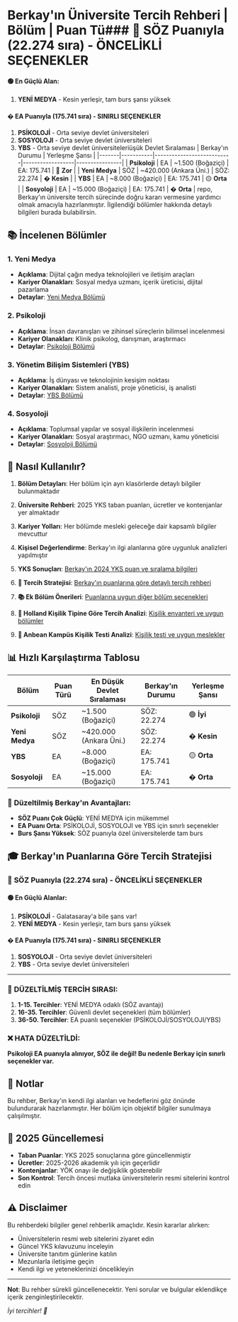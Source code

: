 # Berkay'ın Üniversite Tercih Rehberi | Bölüm | Puan Tü### 🎯 **SÖZ Puanıyla (22.274 sıra) - ÖNCELİKLİ SEÇENEKLER**

#### 🟢 **En Güçlü Alan:**
1. **YENİ MEDYA** - Kesin yerleşir, tam burs şansı yüksek

#### � **EA Puanıyla (175.741 sıra) - SINIRLI SEÇENEKLER**
1. **PSİKOLOJİ** - Orta seviye devlet üniversiteleri
2. **SOSYOLOJI** - Orta seviye devlet üniversiteleri
3. **YBS** - Orta seviye devlet üniversiteleriüşük Devlet Sıralaması | Berkay'ın Durumu | Yerleşme Şansı |
|-------|-----------|---------------------------|------------------|----------------|
| **Psikoloji** | EA | ~1.500 (Boğaziçi) | EA: 175.741 | 🔴 **Zor** |
| **Yeni Medya** | SÖZ | ~420.000 (Ankara Üni.) | SÖZ: 22.274 | � **Kesin** |
| **YBS** | EA | ~8.000 (Boğaziçi) | EA: 175.741 | 🟡 **Orta** |
| **Sosyoloji** | EA | ~15.000 (Boğaziçi) | EA: 175.741 | � **Orta** | repo, Berkay'ın üniversite tercih sürecinde doğru kararı vermesine yardımcı olmak amacıyla hazırlanmıştır. İlgilendiği bölümler hakkında detaylı bilgileri burada bulabilirsin.

## 📚 İncelenen Bölümler

### 1. Yeni Medya
- **Açıklama**: Dijital çağın medya teknolojileri ve iletişim araçları
- **Kariyer Olanakları**: Sosyal medya uzmanı, içerik üreticisi, dijital pazarlama
- **Detaylar**: [Yeni Medya Bölümü](./yeni-medya/)

### 2. Psikoloji
- **Açıklama**: İnsan davranışları ve zihinsel süreçlerin bilimsel incelenmesi
- **Kariyer Olanakları**: Klinik psikolog, danışman, araştırmacı
- **Detaylar**: [Psikoloji Bölümü](./psikoloji/)

### 3. Yönetim Bilişim Sistemleri (YBS)
- **Açıklama**: İş dünyası ve teknolojinin kesişim noktası
- **Kariyer Olanakları**: Sistem analisti, proje yöneticisi, iş analisti
- **Detaylar**: [YBS Bölümü](./ybs/)

### 4. Sosyoloji
- **Açıklama**: Toplumsal yapılar ve sosyal ilişkilerin incelenmesi
- **Kariyer Olanakları**: Sosyal araştırmacı, NGO uzmanı, kamu yöneticisi
- **Detaylar**: [Sosyoloji Bölümü](./sosyoloji/)

## 🎯 Nasıl Kullanılır?

1. **Bölüm Detayları**: Her bölüm için ayrı klasörlerde detaylı bilgiler bulunmaktadır
2. **Üniversite Rehberi**: 2025 YKS taban puanları, ücretler ve kontenjanlar yer almaktadır
3. **Kariyer Yolları**: Her bölümde mesleki geleceğe dair kapsamlı bilgiler mevcuttur
4. **Kişisel Değerlendirme**: Berkay'ın ilgi alanlarına göre uygunluk analizleri yapılmıştır
5. **YKS Sonuçları**: [Berkay'ın 2024 YKS puan ve sıralama bilgileri](./berkay-yks-sonuclari.md)
6. **🎯 Tercih Stratejisi**: [Berkay'ın puanlarına göre detaylı tercih rehberi](./tercih-stratejisi.md)
7. **📚 Ek Bölüm Önerileri**: [Puanlarına uygun diğer bölüm seçenekleri](./ek-bolum-onerileri.md)

8. **🧭 Holland Kişilik Tipine Göre Tercih Analizi**: [Kişilik envanteri ve uygun bölümler](./envanter-holland.md)
9. **🧭 Anbean Kampüs Kişilik Testi Analizi**: [Kişilik testi ve uygun meslekler](./envanter-anbeankampus.md)

## 📊 Hızlı Karşılaştırma Tablosu

| Bölüm | Puan Türü | En Düşük Devlet Sıralaması | Berkay'ın Durumu | Yerleşme Şansı |
|-------|-----------|---------------------------|------------------|----------------|
| **Psikoloji** | SÖZ | ~1.500 (Boğaziçi) | SÖZ: 22.274 | 🟢 **İyi** |
| **Yeni Medya** | SÖZ | ~420.000 (Ankara Üni.) | SÖZ: 22.274 | � **Kesin** |
| **YBS** | EA | ~8.000 (Boğaziçi) | EA: 175.741 | 🟡 **Orta** |
| **Sosyoloji** | EA | ~15.000 (Boğaziçi) | EA: 175.741 | � **Orta** |

### 🎯 **Düzeltilmiş Berkay'ın Avantajları:**
- **SÖZ Puanı Çok Güçlü**: YENİ MEDYA için mükemmel
- **EA Puanı Orta**: PSİKOLOJİ, SOSYOLOJI ve YBS için sınırlı seçenekler
- **Burs Şansı Yüksek**: SÖZ puanıyla özel üniversitelerde tam burs

## 🎓 Berkay'ın Puanlarına Göre Tercih Stratejisi

### 🎯 **SÖZ Puanıyla (22.274 sıra) - ÖNCELİKLİ SEÇENEKLER**

#### 🟢 **En Güçlü Alanlar:**
1. **PSİKOLOJİ** - Galatasaray'a bile şans var!
2. **YENİ MEDYA** - Kesin yerleşir, tam burs şansı yüksek

#### � **EA Puanıyla (175.741 sıra) - SINIRLI SEÇENEKLER**
1. **SOSYOLOJI** - Orta seviye devlet üniversiteleri
2. **YBS** - Orta seviye devlet üniversiteleri

---

### 🎯 **DÜZELTİLMİŞ TERCİH SIRASI:**

1. **1-15. Tercihler**: YENİ MEDYA odaklı (SÖZ avantajı)
2. **16-35. Tercihler**: Güvenli devlet seçenekleri (tüm bölümler)
3. **36-50. Tercihler**: EA puanlı seçenekler (PSİKOLOJİ/SOSYOLOJI/YBS)

### ❌ **HATA DÜZELTİLDİ:**
**Psikoloji EA puanıyla alınıyor, SÖZ ile değil! Bu nedenle Berkay için sınırlı seçenekler var.**

## 📝 Notlar

Bu rehber, Berkay'ın kendi ilgi alanları ve hedeflerini göz önünde bulundurarak hazırlanmıştır. Her bölüm için objektif bilgiler sunulmaya çalışılmıştır.

## 📅 2025 Güncellemesi

- **Taban Puanlar**: YKS 2025 sonuçlarına göre güncellenmiştir
- **Ücretler**: 2025-2026 akademik yılı için geçerlidir  
- **Kontenjanlar**: YÖK onayı ile değişiklik gösterebilir
- **Son Kontrol**: Tercih öncesi mutlaka üniversitelerin resmi sitelerini kontrol edin

## ⚠️ Disclaimer

Bu rehberdeki bilgiler genel rehberlik amaçlıdır. Kesin kararlar alırken:
- Üniversitelerin resmi web sitelerini ziyaret edin
- Güncel YKS kılavuzunu inceleyin  
- Üniversite tanıtım günlerine katılın
- Mezunlarla iletişime geçin
- Kendi ilgi ve yeteneklerinizi öncelikleyin

---

**Not**: Bu rehber sürekli güncellenecektir. Yeni sorular ve bulgular eklendikçe içerik zenginleştirilecektir.

*İyi tercihler! 🌟*
